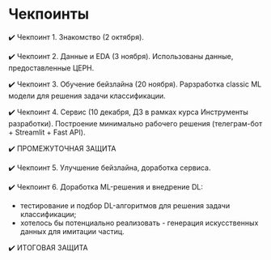# Чекпоинты
✔️ Чекпоинт 1. Знакомство (2 октября).

✔️ Чекпоинт 2. Данные и EDA (3 ноября). Использованы данные, предоставленные ЦЕРН.

✔️ Чекпоинт 3. Обучение бейзлайна (20 ноября). Рарзработка classic ML модели для решения задачи классификации.

✔️ Чекпоинт 4. Сервис (10 декабря, ДЗ в рамках курса Инструменты разработки). Построение минимально рабочего решения (телеграм-бот + Streamlit + Fast API).

✔️ ПРОМЕЖУТОЧНАЯ ЗАЩИТА

✔️ Чекпоинт 5. Улучшение бейзлайна, доработка сервиса.

✔️ Чекпоинт 6. Доработка ML-решения и внедрение DL: 
- тестирование и подбор DL-алгоритмов для решения задачи классификации;
- хотелось бы потенциально реализовать - генерация искусственных данных для имитации частиц.
  
✔️ ИТОГОВАЯ ЗАЩИТА
